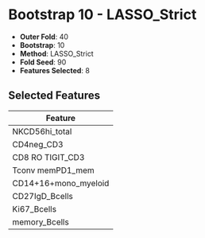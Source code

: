 # Bootstrap 10 - LASSO_Strict

- **Outer Fold**: 40
- **Bootstrap**: 10
- **Method**: LASSO_Strict
- **Fold Seed**: 90
- **Features Selected**: 8

## Selected Features

| Feature |
|---------|
| NKCD56hi_total |
| CD4neg_CD3 |
| CD8 RO TIGIT_CD3 |
| Tconv memPD1_mem |
| CD14+16+mono_myeloid |
| CD27IgD_Bcells |
| Ki67_Bcells |
| memory_Bcells |
